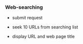 ### Web-searching 

- submit request

- seek 10 URLs from searching list

- display URL and web page title